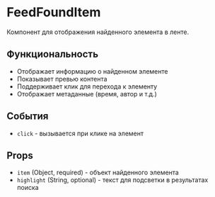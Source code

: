 # FeedFoundItem

Компонент для отображения найденного элемента в ленте.

## Функциональность

- Отображает информацию о найденном элементе
- Показывает превью контента
- Поддерживает клик для перехода к элементу
- Отображает метаданные (время, автор и т.д.)

## События

- `click` - вызывается при клике на элемент

## Props

- `item` (Object, required) - объект найденного элемента
- `highlight` (String, optional) - текст для подсветки в результатах поиска
